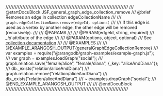 ////////////////////////////////////////////////////////////////////////////////
/// @startDocuBlock JSF_general_graph_edge_collection_remove
/// @brief Removes an edge in collection edgeCollectionName
///
/// `graph.edgeCollectionName.remove(edgeId, options)`
///
/// If this edge is used as a vertex by another edge, the other edge will be removed (recursively).
///
/// @PARAMS
///
/// @PARAM{edgeId, string, required}
/// *_id* attribute of the edge
///
/// @PARAM{options, object, optional}
/// See [collection documentation](../Documents/DocumentMethods.md)
///
/// @EXAMPLES
///
/// @EXAMPLE_ARANGOSH_OUTPUT{generalGraphEdgeCollectionRemove}
///   var examples = require("@arangodb/graph-examples/example-graph.js");
///   var graph = examples.loadGraph("social");
///   graph.relation.save("female/alice", "female/diana", {_key: "aliceAndDiana"});
///   db._exists("relation/aliceAndDiana")
///   graph.relation.remove("relation/aliceAndDiana")
///   db._exists("relation/aliceAndDiana")
/// ~ examples.dropGraph("social");
/// @END_EXAMPLE_ARANGOSH_OUTPUT
///
/// @endDocuBlock
////////////////////////////////////////////////////////////////////////////////